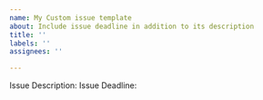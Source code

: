 ```yaml
---
name: My Custom issue template
about: Include issue deadline in addition to its description
title: ''
labels: ''
assignees: ''

---
```


Issue Description:
Issue Deadline:
